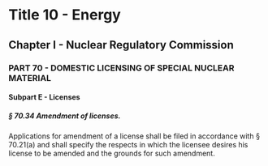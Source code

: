 
# Title 10 - Energy
## Chapter I - Nuclear Regulatory Commission
### PART 70 - DOMESTIC LICENSING OF SPECIAL NUCLEAR MATERIAL
#### Subpart E - Licenses
##### § 70.34 Amendment of licenses.

Applications for amendment of a license shall be filed in accordance with § 70.21(a) and shall specify the respects in which the licensee desires his license to be amended and the grounds for such amendment.
